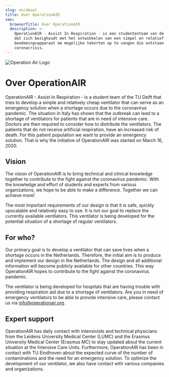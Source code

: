 ```yaml
---
slug: en/about
title: Over OperationAIR
seo:
  browserTitle: Over OperationAIR
  description: >-
    OperationAIR - Assist In Respiration - is een studententeam van de TU Delft
    dat zich bezighoudt met het ontwikkelen van een simpel en relatief goedkoop
    beademingsapparaat om mogelijke tekorten op te vangen die ontstaan door de
    coronacrisis.
---
```


![Operation Air Logo](/assets/kopje_over.png)

# Over OperationAIR

OperationAIR - Assist In Respiration - is a student team of the TU Delft that tries to develop a simple and relatively cheap ventilator that can serve as an emergency solution when a shortage occurs due to the coronavirus pandemic. The situation in Italy has shown that the outbreak can lead to a shortage of ventilators for patients that are in need of intensive care. Doctors are then required to consider how to distribute the ventilators. The patients that do not receive artificial respiration, have an increased risk of death. For this patient population we want to provide an emergency solution. That is why the initiative of OperationAIR was started on March 16, 2020.

## Vision

The vision of OperationAIR is to bring technical and clinical knowledge together to contribute to the fight against the coronavirus pandemic. With the knowledge and effort of students and experts from various organizations, we hope to be able to make a difference. Together we can achieve more!

The most important requirements of our design is that it is safe, quickly upscalable and relatively easy to use. It is not our goal to replace the currently available ventilators. This ventilator is being developed for the potential situation of a shortage of regular ventilators.

## For who?

Our primary goal is to develop a ventilator that can save lives when a shortage occurs in the Netherlands. Therefore, the initial aim is to produce and implement our design in the Netherlands. The design and all additional information will become publicly available for other countries. This way OperationAIR hopes to contribute to the fight against the coronavirus pandemic.

The ventilator is being developed for hospitals that are having trouble with providing respiration aid due to a shortage of ventilators. Are you in need of emergency ventilators to be able to provide intensive care, please contact us via [info@operationair.org](mailto:info@operationair.org).

## Expert support

OperationAIR has daily contact with intensivists and technical physicians from the Leidens University Medical Center (LUMC) and the Erasmus University Medical Center (Erasmus MC) to stay updated about the current situation at the Intensive Care Units. Furthermore, OperationAIR has been in contact with TU Eindhoven about the expected curve of the number of contaminations and the need for an emergency solution. To optimize the development of our ventilator, we also have contact with various companies and organizations.
